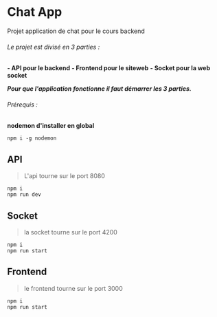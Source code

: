 # Chat App
 Projet application de chat  pour le cours backend 

###### Le projet est divisé en 3 parties :

 **- API pour le backend**
 **- Frontend pour le siteweb**
 **- Socket pour la web socket**

***Pour que l'application fonctionne il faut démarrer les 3 parties.***

###### Prérequis :

**nodemon d'installer en global**
```
npm i -g nodemon
```

## API 

> L'api tourne sur le port 8080 

```
npm i
npm run dev

```

## Socket 

> la socket tourne sur le port 4200 

```
npm i 
npm run start 
```

## Frontend 

> le frontend tourne sur le port 3000 

```
npm i 
npm run start
```
